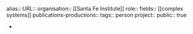 alias::
URL::
organisation:: [[Santa Fe Institute]] 
role::
fields:: [[complex systems]] 
publications-productions:: 
tags:: person
project::
public:: true

-